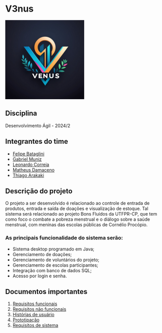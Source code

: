 # V3nus
[<img src="/Imagens/logo.jpg" width="250"/>](/Imagens/logo.jpg)

## Disciplina 
Desenvolvimento Ágil - 2024/2

## Integrantes do time
* [Felipe Bataglini](https://github.com/felipebataglini)
* [Gabriel Muniz](https://github.com/GabrielSMuniz)
* [Leonardo Correia](https://github.com/LeonardoCorreia2)
* [Matheus Damaceno](https://github.com/Matheusdamaceno)
* [Thiago Arakaki](https://github.com/arakakithiago)

## Descrição do projeto
O projeto a ser desenvolvido é relacionado ao controle de entrada de produtos, entrada e saída de doações e visualização de estoque. Tal sistema será relacionado ao projeto Bons Fluídos da UTFPR-CP, que tem como foco o combate a pobreza menstrual e o diálogo sobre a saúde menstrual, com meninas das escolas públicas de Cornélio Procópio.

### As principais funcionalidade do sistema serão:
* Sistema desktop programado em Java;
* Gerenciamento de doações;
* Gerenciamento de voluntários do projeto;
* Gerenciamento de escolas participantes;
* Integração com banco de dados SQL;
* Acesso por login e senha.

## Documentos importantes
1. [Requisitos funcionais](/Requisitos%20de%20Usuário/RF.md)
2. [Requisitos não funcionais](/Requisitos%20de%20Usuário/RNF.md)
3. [Histórias de usuário](/Requisitos%20de%20Usuário/HistoriasUsuario.md)
4. [Prototipação](/Prototipação)
5. [Requisitos de sistema](/Requisitos%20de%20Sistema)
